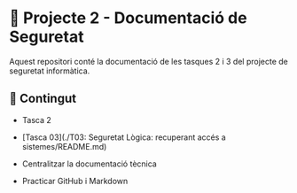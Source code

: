 # 📁 Projecte 2 - Documentació de Seguretat

Aquest repositori conté la documentació de les tasques 2 i 3 del projecte de seguretat informàtica.

## 📂 Contingut
- Tasca 2
  
- [Tasca 03](./T03: Seguretat Lògica: recuperant accés a sistemes/README.md)
  
- Centralitzar la documentació tècnica
- Practicar GitHub i Markdown
